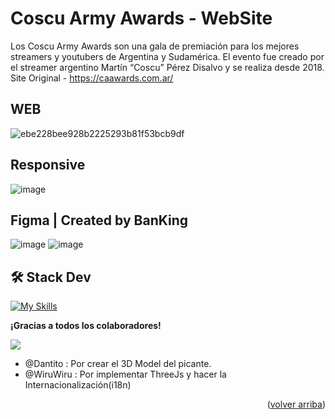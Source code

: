 <a name="readme-top"></a>

# Coscu Army Awards - WebSite
Los Coscu Army Awards son una gala de premiación para los mejores streamers y youtubers de Argentina y Sudamérica. El evento fue creado por el streamer argentino Martín “Coscu” Pérez Disalvo y se realiza desde 2018.
Site Original - https://caawards.com.ar/

## WEB
![ebe228bee928b2225293b81f53bcb9df](https://github.com/user-attachments/assets/71e50900-a09d-4826-b527-1fda962d9c64)

## Responsive
![image](https://github.com/user-attachments/assets/4048fde7-d4c9-4486-bf78-7061adc1cef2)

## Figma | Created by BanKing
![image](https://github.com/user-attachments/assets/aab8ad69-f149-4a95-98cf-ddfdf7870459)
![image](https://github.com/user-attachments/assets/d86df765-7570-4e75-adf6-7566aabb6f87)

## 🛠️ Stack Dev
[![My Skills](https://skillicons.dev/icons?i=astro,react,tailwind,js,html,css)](https://skillicons.dev)

**¡Gracias a todos los colaboradores!**

<a href="https://github.com/BanKinf/caawards/graphs/contributors">
  <img src="https://contrib.rocks/image?repo=BanKinf/caawards" />
</a>

- @Dantito : Por crear el 3D Model del picante.
- @WiruWiru : Por implementar ThreeJs y hacer la Internacionalización(i18n)

<p align="right">(<a href="#readme-top">volver arriba</a>)</p>
